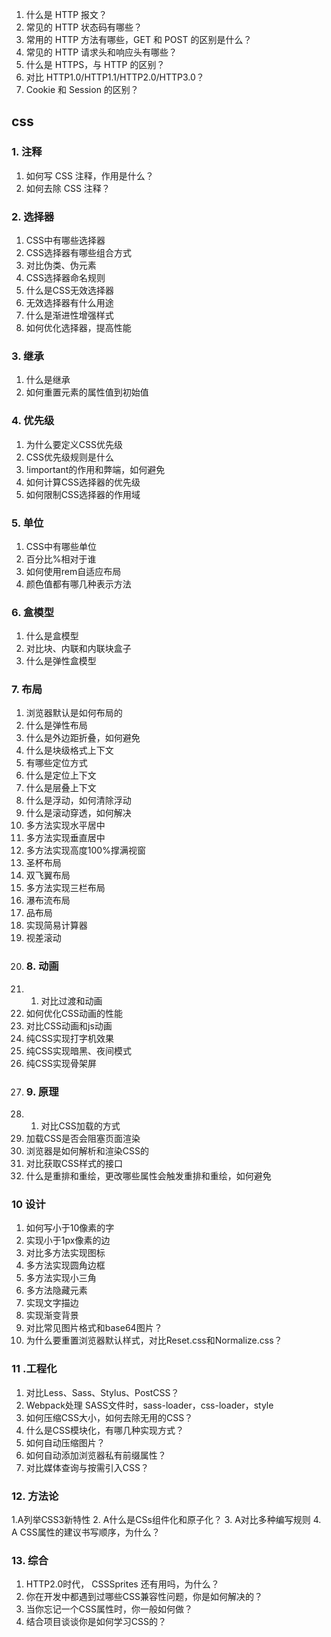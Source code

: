 1. 什么是 HTTP 报文？
2. 常见的 HTTP 状态码有哪些？
3. 常用的 HTTP 方法有哪些，GET 和 POST 的区别是什么？
4. 常见的 HTTP 请求头和响应头有哪些？
5. 什么是 HTTPS，与 HTTP 的区别？
6. 对比 HTTP1.0/HTTP1.1/HTTP2.0/HTTP3.0？
7. Cookie 和 Session 的区别？

## css
### 1. 注释
1. 如何写 CSS 注释，作用是什么？
2. 如何去除 CSS 注释？
### 2. 选择器
1. CSS中有哪些选择器
2. CSS选择器有哪些组合方式
3. 对比伪类、伪元素
4. CSS选择器命名规则
5. 什么是CSS无效选择器
6. 无效选择器有什么用途
7. 什么是渐进性增强样式
8. 如何优化选择器，提高性能
### 3. 继承
1. 什么是继承
2. 如何重置元素的属性值到初始值
### 4. 优先级
1. 为什么要定义CSS优先级
2. CSS优先级规则是什么
3. !important的作用和弊端，如何避免
4. 如何计算CSS选择器的优先级
5. 如何限制CSS选择器的作用域
### 5. 单位
1. CSS中有哪些单位
2. 百分比%相对于谁
3. 如何使用rem自适应布局
4. 颜色值都有哪几种表示方法
### 6. 盒模型
1. 什么是盒模型
2. 对比块、内联和内联块盒子
3. 什么是弹性盒模型
### 7. 布局
1. 浏览器默认是如何布局的
2. 什么是弹性布局
3. 什么是外边距折叠，如何避免
4. 什么是块级格式上下文
5. 有哪些定位方式
6. 什么是定位上下文
7. 什么是层叠上下文
8. 什么是浮动，如何清除浮动
9. 什么是滚动穿透，如何解决
10. 多方法实现水平居中
11. 多方法实现垂直居中
12. 多方法实现高度100%撑满视窗
13. 圣杯布局
14. 双飞翼布局
15. 多方法实现三栏布局
16. 瀑布流布局
17. 品布局
18. 实现简易计算器
19. 视差滚动
20. ### 8. 动画
21. 1. 对比过渡和动画
22. 如何优化CSS动画的性能
23. 对比CSS动画和js动画
24. 纯CSS实现打字机效果
25. 纯CSS实现暗黑、夜间模式
26. 纯CSS实现骨架屏
27. ### 9. 原理
28. 1. 对比CSS加载的方式
29. 加载CSS是否会阻塞页面渲染
30. 浏览器是如何解析和渲染CSS的
31. 对比获取CSS样式的接口
32. 什么是重排和重绘，更改哪些属性会触发重排和重绘，如何避免
### 10 设计
1. 如何写小于10像素的字
2. 实现小于1px像素的边
3. 对比多方法实现图标
4. 多方法实现圆角边框
5. 多方法实现小三角
6. 多方法隐藏元素
7. 实现文字描边
8. 实现渐变背景
9. 对比常见图片格式和base64图片？
10. 为什么要重置浏览器默认样式，对比Reset.css和Normalize.css？
### 11 .工程化
1.  对比Less、Sass、Stylus、PostCSS？
2. Webpack处理 SASS文件时，sass-loader，css-loader，style 
3. 如何压缩CSS大小，如何去除无用的CSS？
4. 什么是CSS模块化，有哪几种实现方式？
5. 如何自动压缩图片？
6. 如何自动添加浏览器私有前缀属性？
7. 对比媒体查询与按需引入CSS？
### 12. 方法论
1.A列举CSS3新特性
2. A什么是CSs组件化和原子化？
3. A对比多种编写规则
4. A CSS属性的建议书写顺序，为什么？
### 13. 综合
1. HTTP2.0时代， CSSSprites 还有用吗，为什么？
2. 你在开发中都遇到过哪些CSS兼容性问题，你是如何解决的？
3. 当你忘记一个CSS属性时，你一般如何做？
4. 结合项目谈谈你是如何学习CSS的？








